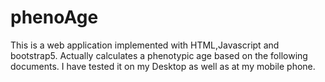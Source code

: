 # phenoAge
This is a web application implemented with HTML,Javascript and bootstrap5.
Actually calculates a phenotypic age based on the following documents.
I have tested it on my Desktop as well as at my mobile phone.
